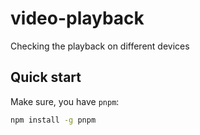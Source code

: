 # video-playback

Checking the playback on different devices

## Quick start

Make sure, you have `pnpm`:

```bash
npm install -g pnpm
```
